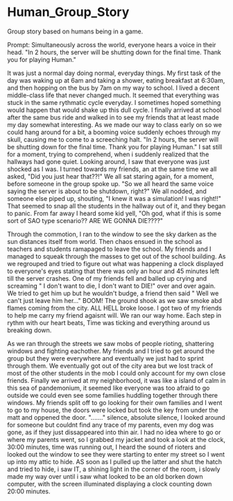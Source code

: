 # Human_Group_Story
Group story based on humans being in a game.

Prompt: Simultaneously across the world, everyone hears a voice in their head. "In 2 hours, the server will be shutting down for the final time. Thank you for playing Human."

  It was just a normal day doing normal, everyday things. My first task of the day was waking up at 6am and taking a shower, eating breakfast at 6:30am, and then hopping on the bus by 7am on my way to school. I lived a decent middle-class life that never changed much. It seemed that everything was stuck in the same rythmatic cycle everyday. I sometimes hoped something would happen that would shake up this dull cycle. I finally arrived at school after the same bus ride and walked in to see my friends that at least made my day somewhat interesting.
  As we made our way to class early on so we could hang around for a bit, a booming voice suddenly echoes through my skull, causing me to come to a screeching halt. "In 2 hours, the server will be shutting down for the final time. Thank you for playing Human." I sat still for a moment, trying to comprehend, when i suddenly realized that the hallways had gone quiet. Looking around, I saw that everyone was just shocked as I was. I turned towards my friends, an at the same time we all asked, "Did you just hear that??!" We all sat staring again, for a moment, before someone in the group spoke up. "So we all heard the same voice saying the server is about to be shutdown, right?" We all nodded, and someone else piped up, shouting, "I knew it was a simulation! I was right!!" That seemed to snap all the students in the hallway out of it, and they began to panic. From far away I heard some kid yell, "Oh god, what if this is some sort of SAO type scenario?? ARE WE GONNA DIE????"

  Through the commotion, I ran to the window to see the sky darken as the sun distances itself from world. Then chaos ensued in the school as teachers and students ramapaged to leave the school. My friends and I managed to squeak through the masses to get out of the school building. As we regrouped and tried to figure out what was happening a clock displayed to everyone's eyes stating that there was only an hour and 45 minutes left till the server crashes. One of my friends fell and balled up crying and screaming " I don't want to die, I don't want to DIE!" over and over again. We tried to get him up but he wouldn't budge, a friend then said " Well we can't just leave him her..." BOOM! The ground shook as we saw smoke abd flames coming from the city. ALL HELL broke loose. I got two of my friends to help me carry my friend agaisnt will. We ran our way home. Each step in rythm with our heart beats, Time was ticking and everything around us breaking down.    
 
As we ran through the streets we saw mobs of people rioting, shattering windows and fighting eachother. My friends and I tried to get around the group but they were everywhere and eventually we just had to sprint through them. We eventually got out of the city area but we lost track of most of the other students in the mob I could only account for my own close friends. Finally we arrived at my neighborhood, it was like a island of calm in this sea of pandemonium, it seemed like everyone was too afraid to go outside we could even see some families huddling together through there windows. My friends split off to go looking for their own families and I went to go to my house, the doors were locked but took the key from under the matt and oppened the door. "......." silence, absolute silence, I looked around for someone but couldnt find any trace of my parents, even my dog was gone, as if they just dissappeared into thin air. I had no idea where to go or where my parents went, so I grabbed my jacket and took a look at the clock, 30:00 minutes, time was running out, I heard the sound of rioters and looked out the window to see they were starting to enter my street so I went up into my attic to hide. AS soon as I pulled up the latter and shut the hatch and tried to hide, i saw IT, a shining light in the corner of the room, i slowly made my way over until i saw what looked to be an old borken down computer, with the screen illuminated displaying a clock counting down 20:00 minutes. 
